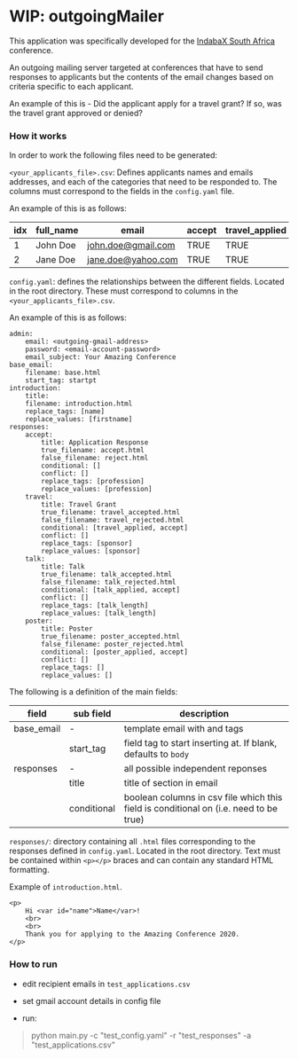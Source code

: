 # WIP: outgoingMailer

This application was specifically developed for the [IndabaX South Africa](https://indabax.co.za/) conference.

An outgoing mailing server targeted at conferences that have to send responses to applicants but the contents of the email changes based on criteria specific to each applicant.

An example of this is - Did the applicant apply for a travel grant? If so, was the travel grant approved or denied?

### How it works

In order to work the following files need to be generated:

`<your_applicants_file>.csv`: Defines applicants names and emails addresses, and each of the categories that need to be responded to. The columns must correspond to the fields in the `config.yaml` file.

An example of this is as follows:

| idx | full_name | email | accept | travel_applied | travel |
|---|---|---|---|---|---|
| 1 | John Doe | john.doe@gmail.com | TRUE | TRUE | TRUE |
| 2 | Jane Doe | jane.doe@yahoo.com | TRUE | TRUE | FALSE |


`config.yaml`: defines the relationships between the different fields. Located in the root directory. These must correspond to columns in the `<your_applicants_file>.csv`.

An example of this is as follows:

```
admin:
    email: <outgoing-gmail-address>
    password: <email-account-password>
    email_subject: Your Amazing Conference
base_email:
    filename: base.html
    start_tag: startpt
introduction:
    title:
    filename: introduction.html
    replace_tags: [name]
    replace_values: [firstname]
responses:
    accept:
        title: Application Response
        true_filename: accept.html
        false_filename: reject.html
        conditional: []
        conflict: []
        replace_tags: [profession]
        replace_values: [profession]
    travel:
        title: Travel Grant
        true_filename: travel_accepted.html
        false_filename: travel_rejected.html
        conditional: [travel_applied, accept]
        conflict: []
        replace_tags: [sponsor]
        replace_values: [sponsor]
    talk:
        title: Talk
        true_filename: talk_accepted.html
        false_filename: talk_rejected.html
        conditional: [talk_applied, accept]
        conflict: []
        replace_tags: [talk_length]
        replace_values: [talk_length]
    poster:
        title: Poster
        true_filename: poster_accepted.html
        false_filename: poster_rejected.html
        conditional: [poster_applied, accept]
        conflict: []
        replace_tags: []
        replace_values: []
```

The following is a definition of the main fields:

| field      | sub field   | description                                                                           |
|------------|-------------|---------------------------------------------------------------------------------------|
| base_email | -           | template email with <html></html> and <body></body> tags                              |
|            | start_tag   | field tag to start inserting at. If blank, defaults to `body`                         |
| responses  | -           | all possible independent reponses                                                     |
|            | title       | title of section in email                                                             |
|            | conditional | boolean columns in csv file which this field is conditional on (i.e. need to be true) |

`responses/`: directory containing all `.html` files corresponding to the responses defined in `config.yaml`. Located in the root directory. Text must be contained within `<p></p>` braces and can contain any standard HTML formatting.


Example of `introduction.html`.
```
<p>
    Hi <var id="name">Name</var>!
    <br>
    <br>
    Thank you for applying to the Amazing Conference 2020.
</p>
```

### How to run

* edit recipient emails in `test_applications.csv`

* set gmail account details in config file

* run:

> python main.py -c "test_config.yaml" -r "test_responses" -a "test_applications.csv"
